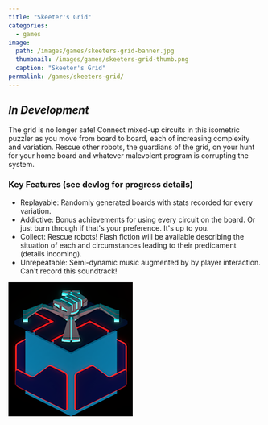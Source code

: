 ```yaml
---
title: "Skeeter's Grid"
categories:
  - games
image:
  path: /images/games/skeeters-grid-banner.jpg
  thumbnail: /images/games/skeeters-grid-thumb.png
  caption: "Skeeter's Grid"
permalink: /games/skeeters-grid/ 
---
```

*In Development*
---
The grid is no longer safe! Connect mixed-up circuits in this isometric puzzler as you move from board to board, each of increasing complexity and variation. Rescue other robots, the guardians of the grid, on your hunt for your home board and whatever malevolent program is corrupting the system.

### Key Features (see devlog for progress details)
* Replayable: Randomly generated boards with stats recorded for every variation.
* Addictive: Bonus achievements for using every circuit on the board. Or just burn through if that's your preference. It's up to you.
* Collect: Rescue robots! Flash fiction will be available describing the situation of each and circumstances leading to their predicament (details incoming).
* Unrepeatable: Semi-dynamic music augmented by by player interaction. Can't record this soundtrack!

![Skeeter's Grid rotate apng](/images/games/Skeeters_Grid-cube_rotate.png)
